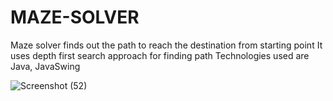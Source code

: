 # MAZE-SOLVER
Maze solver finds out the path to reach the destination from starting point
It uses depth first search approach for finding path
Technologies used are Java, JavaSwing


![Screenshot (52)](https://user-images.githubusercontent.com/109616709/233281250-f5f3f620-8638-4565-b4ba-ec892242b5f7.png)
